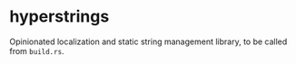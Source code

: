 # hyperstrings

Opinionated localization and static string management library, to be called from `build.rs`.
